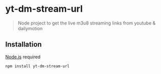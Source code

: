 # yt-dm-stream-url
>  Node project to get the live m3u8 streaming links from youtube & dailymotion

## Installation
[Node.js](https://nodejs.org/en/) required
```bash
npm install yt-dm-stream-url